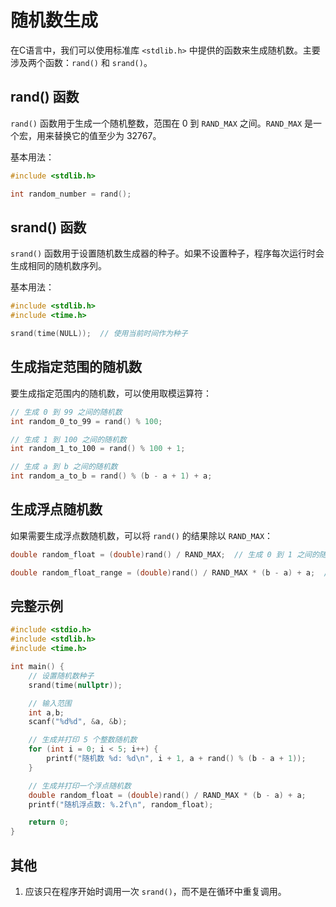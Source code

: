 # 随机数生成

在C语言中，我们可以使用标准库 `<stdlib.h>` 中提供的函数来生成随机数。主要涉及两个函数：`rand()` 和 `srand()`。

## rand() 函数

`rand()` 函数用于生成一个随机整数，范围在 0 到 `RAND_MAX` 之间。`RAND_MAX` 是一个宏，用来替换它的值至少为 32767。

基本用法：

```c
#include <stdlib.h>

int random_number = rand();
```

## srand() 函数

`srand()` 函数用于设置随机数生成器的种子。如果不设置种子，程序每次运行时会生成相同的随机数序列。

基本用法：

```c
#include <stdlib.h>
#include <time.h>

srand(time(NULL));  // 使用当前时间作为种子
```

## 生成指定范围的随机数

要生成指定范围内的随机数，可以使用取模运算符：

```c
// 生成 0 到 99 之间的随机数
int random_0_to_99 = rand() % 100;

// 生成 1 到 100 之间的随机数
int random_1_to_100 = rand() % 100 + 1;

// 生成 a 到 b 之间的随机数
int random_a_to_b = rand() % (b - a + 1) + a;
```

## 生成浮点随机数

如果需要生成浮点数随机数，可以将 `rand()` 的结果除以 `RAND_MAX`：

```c
double random_float = (double)rand() / RAND_MAX;  // 生成 0 到 1 之间的随机浮点数

double random_float_range = (double)rand() / RAND_MAX * (b - a) + a;  // 生成 a 到 b 之间的随机浮点数
```

## 完整示例

```c
#include <stdio.h>
#include <stdlib.h>
#include <time.h>

int main() {
    // 设置随机数种子
    srand(time(nullptr));

    // 输入范围
    int a,b;
    scanf("%d%d", &a, &b);

    // 生成并打印 5 个整数随机数
    for (int i = 0; i < 5; i++) {
        printf("随机数 %d: %d\n", i + 1, a + rand() % (b - a + 1));
    }

    // 生成并打印一个浮点随机数
    double random_float = (double)rand() / RAND_MAX * (b - a) + a;
    printf("随机浮点数: %.2f\n", random_float);

    return 0;
}
```

## 其他

1. 应该只在程序开始时调用一次 `srand()`，而不是在循环中重复调用。

